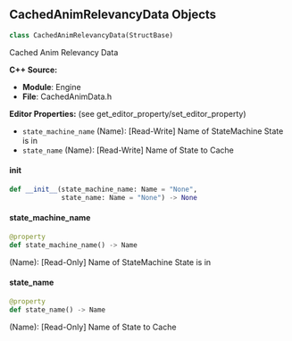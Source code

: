 ## CachedAnimRelevancyData Objects

```python
class CachedAnimRelevancyData(StructBase)
```

Cached Anim Relevancy Data

**C++ Source:**

- **Module**: Engine
- **File**: CachedAnimData.h

**Editor Properties:** (see get_editor_property/set_editor_property)

- ``state_machine_name`` (Name):  [Read-Write] Name of StateMachine State is in
- ``state_name`` (Name):  [Read-Write] Name of State to Cache

<a id="unreal.CachedAnimRelevancyData.__init__"></a>

#### __init__

```python
def __init__(state_machine_name: Name = "None",
             state_name: Name = "None") -> None
```

<a id="unreal.CachedAnimRelevancyData.state_machine_name"></a>

#### state_machine_name

```python
@property
def state_machine_name() -> Name
```

(Name):  [Read-Only] Name of StateMachine State is in

<a id="unreal.CachedAnimRelevancyData.state_name"></a>

#### state_name

```python
@property
def state_name() -> Name
```

(Name):  [Read-Only] Name of State to Cache

<a id="unreal.CachedAnimTransitionData"></a>